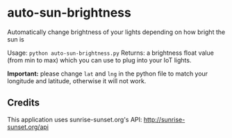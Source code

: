 # auto-sun-brightness
Automatically change brightness of your lights depending on how bright the sun is

Usage: `python auto-sun-brightness.py`
Returns: a brightness float value (from min to max) which you can use to plug into your IoT lights.

**Important:** please change `lat` and `lng` in the python file to match your longitude and latitude, otherwise it will not work.

## Credits

This application uses sunrise-sunset.org's API: http://sunrise-sunset.org/api
